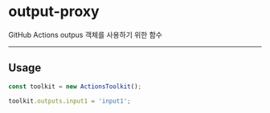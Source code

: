 # output-proxy

GitHub Actions outpus 객체를 사용하기 위한 함수

---

## Usage

```typescript
const toolkit = new ActionsToolkit();

toolkit.outputs.input1 = 'input1';
```
